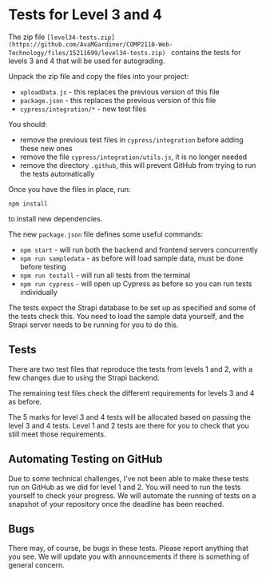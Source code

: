 # Tests for Level 3 and 4

The zip file `[level34-tests.zip](https://github.com/AvaMGardiner/COMP2110-Web-Technology/files/15211699/level34-tests.zip)
` contains the tests for levels 3 and 4 that will be used for autograding.

Unpack the zip file and copy the files into your project:

- `uploadData.js` - this replaces the previous version of this file
- `package.json` - this replaces the previous version of this file
- `cypress/integration/*` - new test files

You should:
- remove the previous test files in `cypress/integration` before adding these new ones
- remove the file `cypress/integration/utils.js`, it is no longer needed
- remove the directory `.github`, this will prevent GitHub from trying to run the tests automatically

Once you have the files in place, run:

`npm install`

to install new dependencies.

The new `package.json` file defines some useful commands:

- `npm start` - will run both the backend and frontend servers concurrently
- `npm run sampledata` - as before will load sample data, must be done before testing
- `npm run testall` - will run all tests from the terminal
- `npm run cypress` - will open up Cypress as before so you can run tests individually

The tests expect the Strapi database to be set up as specified and some of the tests check this. You need to load the sample data yourself, and the Strapi server needs to be running for you to do this.

## Tests

There are two test files that reproduce the tests from levels 1 and 2, with a few changes due to using the Strapi backend.

The remaining test files check the different requirements for levels 3 and 4 as before.

The 5 marks for level 3 and 4 tests will be allocated based on passing the level 3 and 4 tests. Level 1 and 2 tests are there for you to check that you still meet those requirements.

## Automating Testing on GitHub

Due to some technical challenges, I've not been able to make these tests run on GitHub as we did for level 1 and 2. You will need to run the tests yourself to check your progress. We will automate the running of tests on a snapshot of your repository once the deadline has been reached.

## Bugs

There may, of course, be bugs in these tests. Please report anything that you see. We will update you with announcements if there is something of general concern.

